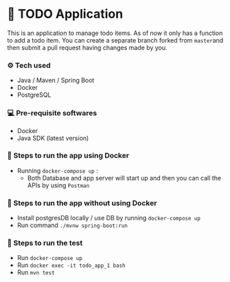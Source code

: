 # 📝 TODO Application
This is an application to manage todo items. As of now it only has a function to add a todo item. You can create a separate branch forked from `master`and then submit a pull request having changes made by you. 
### ⚙ Tech used
- Java / Maven / Spring Boot
- Docker
- PostgreSQL

### 💻 Pre-requisite softwares
- Docker
- Java SDK (latest version)

### 🏃‍ Steps to run the app using Docker
- Running `docker-compose up` :
    - Both Database and app server will start up and then you can call the APIs by using `Postman`
    
### 🏃‍ Steps to run the app without using Docker
- Install postgresDB locally / use DB by running `docker-compose up`
- Run command `./mvnw spring-boot:run`

### 🏃‍ Steps to run the test
- Run `docker-compose up`
- Run `docker exec -it todo_app_1 bash`
- Run `mvn test`

